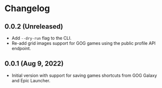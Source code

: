 # Changelog

## 0.0.2 (Unreleased)

- Add `--dry-run` flag to the CLI.
- Re-add grid images support for GOG games using the public profile API
  endpoint.

## 0.0.1 (Aug 9, 2022)

- Initial version with support for saving games shortcuts from GOG
  Galaxy and Epic Launcher.
